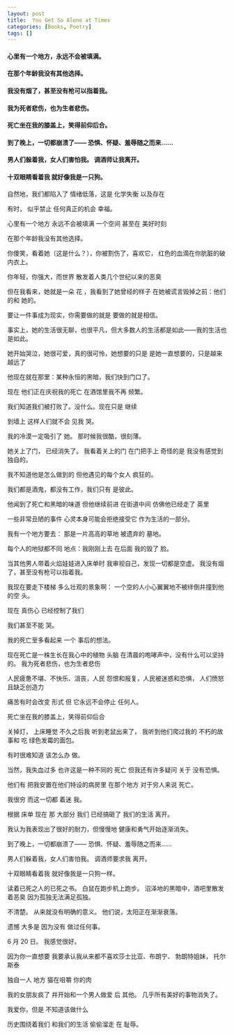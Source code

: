 ```yaml
---
layout: post
title:  You Get So Alone at Times
categories: [Books, Poetry]
tags: []
---
```

#### 心里有一个地方，永远不会被填满。
#### 在那个年龄我没有其他选择。
#### 我没有烟了，甚至没有枪可以指着我。
#### 我为死者悲伤，也为生者悲伤。
#### 死亡坐在我的膝盖上，笑得前仰后合。
#### 到了晚上，一切都崩溃了—— 恐惧、怀疑、羞辱随之而来……
#### 男人们躲着我，女人们害怕我。 调酒师让我离开。
#### 十双眼睛看着我 就好像我是一只狗。
<!-- more -->
自然地，我们都陷入了 情绪低落，这是 化学失衡 以及存在

有时， 似乎禁止 任何真正的机会 幸福。

心里有一个地方 永远不会被填满 一个空间 甚至在 美好时刻

在那个年龄我没有其他选择。

你傻笑，看着她（这是什么？），你被割伤了，喜欢它， 红色的血滴在你肮脏的破内衣上。

你年轻，你强大，而世界 散发着人类几个世纪以来的恶臭

但在我看来，她就是一朵 花 ，我看到了她曾经的样子 在她被谎言毁掉之前：他们的和 她的。

要让一件事成为现实，你需要做的就是 要做的就是相信。

事实上，她的生活很无聊，也很平凡，但大多数人的生活都是如此——我的生活也是如此。

她开始哭泣，她很可爱，真的很可怜，她想要的只是 是她一直想要的，只是越来越远了

他现在就在那里：某种永恒的黑暗，我们快到门口了。

现在 他们正在庆祝我的死亡 在酒馆里我不再 频繁。

我们知道我们被打败了。没什么。现在只是 继续

到墙上 这样人们就不会 见我 哭。

我的冷漠一定吸引了 她。 那时候我很酷，很刻薄。

她关上了门， 已经消失了。 我看着关上的门 在门把手上 奇怪的是 我没有感觉到 独自的。

我不知道他是怎么做到的 但他遇见的每个女人 疯狂的。

我们都是酒鬼，都没有工作，我们只有 是彼此。

他闻到了死亡和黑暗的味道 但他继续前进 在街道中间 仿佛他已经走了 英里

一些非常丑陋的事件 心灵本身可能会拒绝接受它 作为生活的一部分。

我有一个地方要去： 那是一片高高的草地 被遗弃的 墓地。

每个人的地狱都不同 地点：我刚刚上去 在后面 我的毁了 脸。

当其他男人带着火焰娃娃进入床单时 我审视自己，发现一切都是空虚。 我没有烟了，甚至没有枪可以指着我。

我现在要走下楼梯 多么壮观的景象啊： 一个空的人小心翼翼地不被绊倒并撞到他的空 头。

现在 真伤心 已经控制了我们

我们甚至不能 哭。

我的死亡至多看起来 一个 事后的想法。

现在死亡是一株生长在我心中的植物 头脑 在清晨的咆哮声中，没有什么可以坚持的。 我为死者悲伤，也为生者悲伤

人民疲惫不堪、不快乐、沮丧，人民 怨恨和报复，人民被迷惑和恐惧， 人们愤怒且缺乏创造力

痛苦有时会改变 形式 但 它永远不会停止 任何人。

死亡坐在我的膝盖上，笑得前仰后合

关掉灯， 上床睡觉 不久之后我 听到老鼠出来了， 我听到他们爬过我的 不朽的故事和 吃 绿色发霉的面包。

有时很难知道 该怎么办 做。

当然，我失血过多 也许这是一种不同的 死亡 但我还有许多疑问 关于 没有恐惧。

他们有 把我安置在他们特设的病房里 在那个地方 对于穷人来说 死亡。

我很穷 而这一切都 着迷 我。

根据 床单 现在 那 大部分 我们 已经搞砸了 我们的生活 离开。

我认为我表现出了很好的耐力，但慢慢地 健康和勇气开始逐渐消失。

到了晚上，一切都崩溃了—— 恐惧、怀疑、羞辱随之而来……

男人们躲着我，女人们害怕我。 调酒师要求我 离开。

十双眼睛看着我 就好像我是一只狗一样。

读着已死之人的已死之书。 白鼠在跑步机上跑步。 沼泽地的黑暗中，酒吧里散发着恶臭 因为孤独无法满足孤独。

不清楚。 从来就没有明确的意义。 他们说，太阳正在渐渐衰落。

遗憾 大多是 因为没有 做过任何事。

6 月 20 日。 我感觉很好。

因为你一直想要 我要承认我从来都不喜欢莎士比亚、布朗宁、 勃朗特姐妹， 托尔斯泰

独自一人 地方 猫在咀嚼 你的肉

我的女朋友疯了 并开始和一个男人做爱 后 其他。 几乎所有美好的事物消失了。

我爱你，但是 不知道该做什么

历史围绕着我们 和我们的生活 偷偷溜走 在 耻辱。
